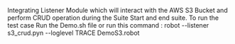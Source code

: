 Integrating Listener Module which will interact with the AWS S3 Bucket and perform CRUD operation during the Suite Start and end suite.
To run the test case Run the Demo.sh file or run this command : robot --listener s3_crud.pyn --loglevel TRACE DemoS3.robot